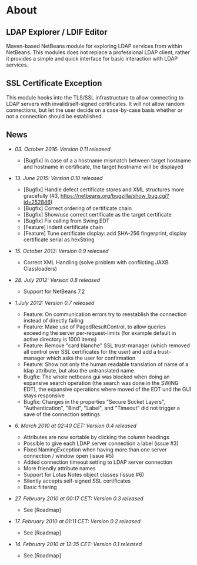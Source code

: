 About
=====

LDAP Explorer / LDIF Editor
---------------------------

Maven-based NetBeans module for exploring LDAP services from within NetBeans. This modules does not replace a
professional LDAP client, rather it provides a simple and quick interface for basic interaction with LDAP services.

SSL Certificate Exception
-------------------------

This module hooks into the TLS/SSL infrastructure to allow connecting to LDAP servers with invalid/self-signed
certificates. It will not allow random connections, but let the user decide on a case-by-case basis whether or not a
connection should be established.

News
----
 * *03. October 2016: Version 0.11 released*
    * [Bugfix] In case of a a hostname mismatch between target hostname and hostname in certificate, the target hostname will be displayed

 * *13. June 2015: Version 0.10 released*
    * [Bugfix] Handle defect certificate stores and XML structures more gracefully (#3, https://netbeans.org/bugzilla/show_bug.cgi?id=252846)
    * [Bugfix] Correct ordering of certificate chain
    * [Bugfix] Show/use correct certificate as the target certificate
    * [Bugfix] Fix calling from Swing EDT
    * [Feature] Indent certificate chain
    * [Feature] Tune certificate display: add SHA-256 fingerprint, display certificate serial as hexString


 * *15. October 2013: Version 0.9 released*
    * Correct XML Handling (solve problem with conflicting JAXB Classloaders)

 * *28. July 2012: Version 0.8 released*
    * Support for NetBeans 7.2 

 * *1.July 2012: Version 0.7 released*
    * Feature: On communication errors try to reestablish the connection instead of directly failing
    * Feature: Make use of PagedResultControl, to allow queries exceeding the server per-request-limits (for example default in active directory is 1000 items)
    * Feature: Remove "card blanche" SSL trust-manager (which removed all control over SSL certificates for the user) and add a trust-manager which asks the user for confirmation
    * Feature: Show not only the human readable translation of name of a ldap attribute, but also the untranslated name
    * Bugfix:  The whole netbeans gui was blocked when doing an expansive search operation (the search was done in the SWING EDT), the expansive operations where moved of the EDT und the GUI stays responsive
    * Bugfix:  Changes in the properties "Secure Socket Layers", "Authentication", "Bind", "Label", and "Timeout" did not trigger a save of the connection settings

* *6. March 2010 at 02:40 CET: Version 0.4 released*
    * Attributes are now sortable by clicking the column headings
    * Possible to give each LDAP server connection a label (issue #3)
    * Fixed NamingException when having more than one server connection / window open (issue #5)
    * Added connection timeout setting to LDAP server connection
    * More friendly attribute names
    * Support for Lotus Notes object classes (issue #6)
    * Silently accepts self-signed SSL certificates
    * Basic filtering

* *27. February 2010 at 00:17 CET: Version 0.3 released*
    * See [Roadmap] 

* *17. February 2010 at 01:11 CET: Version 0.2 released*
    * See [Roadmap] 

* *14. February 2010 at 12:35 CET: Version 0.1 released*
    * See [Roadmap] 
